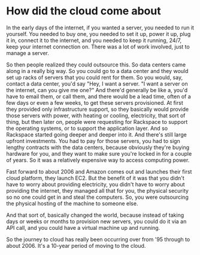 # How did the cloud come about

In the early days of the internet, if you wanted a server, you needed to run it yourself. You needed to buy one, you needed to set it up, power it up, plug it in, connect it to the internet, and you needed to keep it running, 24/7, keep your internet connection on. There was a lot of work involved, just to manage a server.

So then people realized they could outsource this. So data centers came along in a really big way. So you could go to a data center and they would set up racks of servers that you could rent for them. So you would, say, contact a data center, you'd say "Hey, I want a server. "I want a server on the internet, can you give me one?" And there'd generally be like a, you'd have to email them, or call them, and there would be a lead time, often of a few days or even a few weeks, to get these servers provisioned. At first they provided only infrastructure support, so they basically would provide those servers with power, with heating or cooling, electricity, that sort of thing, but then later on, people were requesting for Rackspace to support the operating systems, or to support the application layer. And so Rackspace started going deeper and deeper into it. And there's still large upfront investments. You had to pay for those servers, you had to sign lengthy contracts with the data centers, because obviously they're buying hardware for you, and they want to make sure you're locked in for a couple of years. So it was a relatively expensive way to access computing power.

Fast forward to about 2006 and Amazon comes out and launches their first cloud platform, they launch EC2. But the benefit of it was that you didn't have to worry about providing electricity, you didn't have to worry about providing the internet, they managed all that for you, the physical security so no one could get in and steal the computers. So, you were outsourcing the physical hosting of the machine to someone else.

And that sort of, basically changed the world, because instead of taking days or weeks or months to provision new servers, you could do it via an API call, and you could have a virtual machine up and running. 

So the journey to cloud has really been occurring over from '95 through to about 2006. It's a 10-year period of moving to the cloud.
